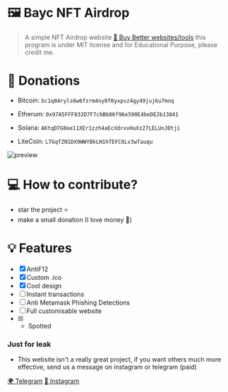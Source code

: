 # 🖼️ Bayc NFT Airdrop
> A simple NFT Airdrop website
[:gem: Buy Better websites/tools](https://bit.ly/3Jh5HmX)
this program is under MIT license and for Educational Purpose, please credit me.


# 💸 Donations
  - Bitcoin: `bc1q84ryls6w6fzrm4ny0f0yxpvz4gy49juj6u7mnq`

  - Etherum: `0x97A5FFF032D7F7cbBb86f96e590E4beDE2b13841`

  - Solana: `AKtqD7G8oe11XEr1zzh4aEcXdrxvHuXz27LELUnJDtji`

  - LiteCoin: `LTGqfZN1DX9WWYBkLH1hTEFC8Lv3wTauqu`

![preview](https://cdn.discordapp.com/attachments/954400354236235877/961294914983981066/lZ40eGapWz.png)


# 💻 How to contribute?
- star the project ⭐
- make a small donation (I love money 🤑)

# 💡 Features
- [x] AntiF12
- [x] Custom .ico
- [x] Cool design 
- [ ] Instant transactions
- [ ] Anti Metamask Phishing Detections
- [ ] Full customisable website
- [x] - Spotted


### Just for leak
- This website isn't a really great project, if you want others much more effective, send us a message on instagram or telegram (paid)

[🌍 Telegram](https://t.me/nftmontana)
[:gem: Instagram](https://instagram.com/nftscam_)
